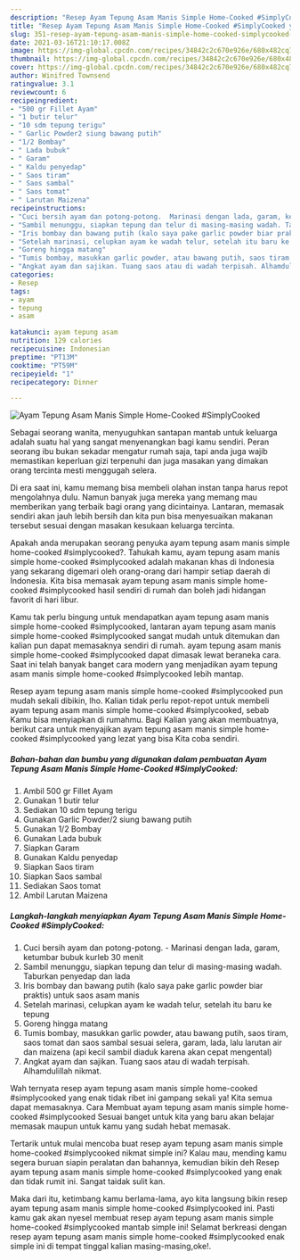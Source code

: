 ```yaml
---
description: "Resep Ayam Tepung Asam Manis Simple Home-Cooked #SimplyCooked yang enak dan Mudah Dibuat"
title: "Resep Ayam Tepung Asam Manis Simple Home-Cooked #SimplyCooked yang enak dan Mudah Dibuat"
slug: 351-resep-ayam-tepung-asam-manis-simple-home-cooked-simplycooked-yang-enak-dan-mudah-dibuat
date: 2021-03-16T21:10:17.008Z
image: https://img-global.cpcdn.com/recipes/34842c2c670e926e/680x482cq70/ayam-tepung-asam-manis-simple-home-cooked-simplycooked-foto-resep-utama.jpg
thumbnail: https://img-global.cpcdn.com/recipes/34842c2c670e926e/680x482cq70/ayam-tepung-asam-manis-simple-home-cooked-simplycooked-foto-resep-utama.jpg
cover: https://img-global.cpcdn.com/recipes/34842c2c670e926e/680x482cq70/ayam-tepung-asam-manis-simple-home-cooked-simplycooked-foto-resep-utama.jpg
author: Winifred Townsend
ratingvalue: 3.1
reviewcount: 6
recipeingredient:
- "500 gr Fillet Ayam"
- "1 butir telur"
- "10 sdm tepung terigu"
- " Garlic Powder2 siung bawang putih"
- "1/2 Bombay"
- " Lada bubuk"
- " Garam"
- " Kaldu penyedap"
- " Saos tiram"
- " Saos sambal"
- " Saos tomat"
- " Larutan Maizena"
recipeinstructions:
- "Cuci bersih ayam dan potong-potong.  Marinasi dengan lada, garam, ketumbar bubuk kurleb 30 menit"
- "Sambil menunggu, siapkan tepung dan telur di masing-masing wadah. Taburkan penyedap dan lada"
- "Iris bombay dan bawang putih (kalo saya pake garlic powder biar praktis) untuk saos asam manis"
- "Setelah marinasi, celupkan ayam ke wadah telur, setelah itu baru ke tepung"
- "Goreng hingga matang"
- "Tumis bombay, masukkan garlic powder, atau bawang putih, saos tiram, saos tomat dan saos sambal sesuai selera, garam, lada, lalu larutan air dan maizena (api kecil sambil diaduk karena akan cepat mengental)"
- "Angkat ayam dan sajikan. Tuang saos atau di wadah terpisah. Alhamdulillah nikmat."
categories:
- Resep
tags:
- ayam
- tepung
- asam

katakunci: ayam tepung asam 
nutrition: 129 calories
recipecuisine: Indonesian
preptime: "PT13M"
cooktime: "PT59M"
recipeyield: "1"
recipecategory: Dinner

---
```



![Ayam Tepung Asam Manis Simple Home-Cooked #SimplyCooked](https://img-global.cpcdn.com/recipes/34842c2c670e926e/680x482cq70/ayam-tepung-asam-manis-simple-home-cooked-simplycooked-foto-resep-utama.jpg)

Sebagai seorang wanita, menyuguhkan santapan mantab untuk keluarga adalah suatu hal yang sangat menyenangkan bagi kamu sendiri. Peran seorang ibu bukan sekadar mengatur rumah saja, tapi anda juga wajib memastikan keperluan gizi terpenuhi dan juga masakan yang dimakan orang tercinta mesti menggugah selera.

Di era  saat ini, kamu memang bisa membeli olahan instan tanpa harus repot mengolahnya dulu. Namun banyak juga mereka yang memang mau memberikan yang terbaik bagi orang yang dicintainya. Lantaran, memasak sendiri akan jauh lebih bersih dan kita pun bisa menyesuaikan makanan tersebut sesuai dengan masakan kesukaan keluarga tercinta. 



Apakah anda merupakan seorang penyuka ayam tepung asam manis simple home-cooked #simplycooked?. Tahukah kamu, ayam tepung asam manis simple home-cooked #simplycooked adalah makanan khas di Indonesia yang sekarang digemari oleh orang-orang dari hampir setiap daerah di Indonesia. Kita bisa memasak ayam tepung asam manis simple home-cooked #simplycooked hasil sendiri di rumah dan boleh jadi hidangan favorit di hari libur.

Kamu tak perlu bingung untuk mendapatkan ayam tepung asam manis simple home-cooked #simplycooked, lantaran ayam tepung asam manis simple home-cooked #simplycooked sangat mudah untuk ditemukan dan kalian pun dapat memasaknya sendiri di rumah. ayam tepung asam manis simple home-cooked #simplycooked dapat dimasak lewat beraneka cara. Saat ini telah banyak banget cara modern yang menjadikan ayam tepung asam manis simple home-cooked #simplycooked lebih mantap.

Resep ayam tepung asam manis simple home-cooked #simplycooked pun mudah sekali dibikin, lho. Kalian tidak perlu repot-repot untuk membeli ayam tepung asam manis simple home-cooked #simplycooked, sebab Kamu bisa menyiapkan di rumahmu. Bagi Kalian yang akan membuatnya, berikut cara untuk menyajikan ayam tepung asam manis simple home-cooked #simplycooked yang lezat yang bisa Kita coba sendiri.

<!--inarticleads1-->

##### Bahan-bahan dan bumbu yang digunakan dalam pembuatan Ayam Tepung Asam Manis Simple Home-Cooked #SimplyCooked:

1. Ambil 500 gr Fillet Ayam
1. Gunakan 1 butir telur
1. Sediakan 10 sdm tepung terigu
1. Gunakan  Garlic Powder/2 siung bawang putih
1. Gunakan 1/2 Bombay
1. Gunakan  Lada bubuk
1. Siapkan  Garam
1. Gunakan  Kaldu penyedap
1. Siapkan  Saos tiram
1. Siapkan  Saos sambal
1. Sediakan  Saos tomat
1. Ambil  Larutan Maizena




<!--inarticleads2-->

##### Langkah-langkah menyiapkan Ayam Tepung Asam Manis Simple Home-Cooked #SimplyCooked:

1. Cuci bersih ayam dan potong-potong.  - Marinasi dengan lada, garam, ketumbar bubuk kurleb 30 menit
1. Sambil menunggu, siapkan tepung dan telur di masing-masing wadah. Taburkan penyedap dan lada
1. Iris bombay dan bawang putih (kalo saya pake garlic powder biar praktis) untuk saos asam manis
1. Setelah marinasi, celupkan ayam ke wadah telur, setelah itu baru ke tepung
1. Goreng hingga matang
1. Tumis bombay, masukkan garlic powder, atau bawang putih, saos tiram, saos tomat dan saos sambal sesuai selera, garam, lada, lalu larutan air dan maizena (api kecil sambil diaduk karena akan cepat mengental)
1. Angkat ayam dan sajikan. Tuang saos atau di wadah terpisah. Alhamdulillah nikmat.




Wah ternyata resep ayam tepung asam manis simple home-cooked #simplycooked yang enak tidak ribet ini gampang sekali ya! Kita semua dapat memasaknya. Cara Membuat ayam tepung asam manis simple home-cooked #simplycooked Sesuai banget untuk kita yang baru akan belajar memasak maupun untuk kamu yang sudah hebat memasak.

Tertarik untuk mulai mencoba buat resep ayam tepung asam manis simple home-cooked #simplycooked nikmat simple ini? Kalau mau, mending kamu segera buruan siapin peralatan dan bahannya, kemudian bikin deh Resep ayam tepung asam manis simple home-cooked #simplycooked yang enak dan tidak rumit ini. Sangat taidak sulit kan. 

Maka dari itu, ketimbang kamu berlama-lama, ayo kita langsung bikin resep ayam tepung asam manis simple home-cooked #simplycooked ini. Pasti kamu gak akan nyesel membuat resep ayam tepung asam manis simple home-cooked #simplycooked mantab simple ini! Selamat berkreasi dengan resep ayam tepung asam manis simple home-cooked #simplycooked enak simple ini di tempat tinggal kalian masing-masing,oke!.

